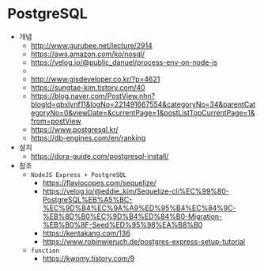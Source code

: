 # PostgreSQL
- 개념
  - http://www.gurubee.net/lecture/2914
  - https://aws.amazon.com/ko/nosql/
  - https://velog.io/@public_danuel/process-env-on-node-js
  - 
  - http://www.gisdeveloper.co.kr/?p=4621
  - https://sungtae-kim.tistory.com/40
  - https://blog.naver.com/PostView.nhn?blogId=qbxlvnf11&logNo=221491667554&categoryNo=34&parentCategoryNo=0&viewDate=&currentPage=1&postListTopCurrentPage=1&from=postView
  - https://www.postgresql.kr/
  - https://db-engines.com/en/ranking
- 설치
  - https://dora-guide.com/postgresql-install/
- 참조
  - `NodeJS Express + PostgreSQL`
    - https://flaviocopes.com/sequelize/
    - https://velog.io/@eddie_kim/Sequelize-cli%EC%99%80-PostgreSQL%EB%A5%BC-%EC%9D%B4%EC%9A%A9%ED%95%B4%EC%84%9C-%EB%8D%B0%EC%9D%B4%ED%84%B0-Migration-%EB%B0%8F-Seed%ED%95%98%EA%B8%B0
    - https://kentakang.com/136
    - https://www.robinwieruch.de/postgres-express-setup-tutorial
  - `function`    
    - https://kwomy.tistory.com/9
